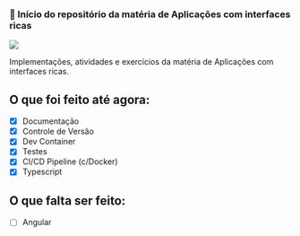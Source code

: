 ### :rocket: Início do repositório da matéria de Aplicações com interfaces ricas

![](https://img.shields.io/badge/Angular-DD0031?style=for-the-badge&logo=angular&logoColor=white)

Implementações, atividades e exercícios da matéria de Aplicações com interfaces ricas.

## O que foi feito até agora:

- [X] Documentação
- [X] Controle de Versão
- [X] Dev Container
- [X] Testes
- [X] CI/CD Pipeline (c/Docker)
- [X] Typescript

## O que falta ser feito:

- [ ] Angular

 
